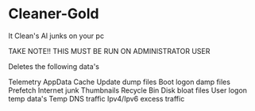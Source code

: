 # Cleaner-Gold
It Clean's Al junks on your pc

TAKE NOTE!! THIS MUST BE RUN ON ADMINISTRATOR USER


Deletes the following data's 

Telemetry 
AppData Cache
Update dump files
Boot logon damp files
Prefetch
Internet junk 
Thumbnails
Recycle Bin
Disk bloat files
User logon temp data's 
Temp
DNS traffic
Ipv4/Ipv6 excess traffic

